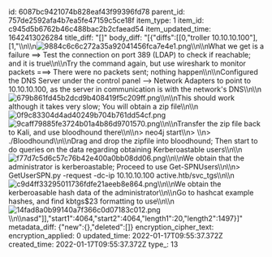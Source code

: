 id: 6087bc9421074b828eaf43f99396fd78
parent_id: 757de2592afa4b7ea5fe47159c5ce18f
item_type: 1
item_id: c945d5b6762b46c488bac2b2cfaead54
item_updated_time: 1642413026284
title_diff: "[]"
body_diff: "[{\"diffs\":[[0,\"troller 10.10.10.100\"],[1,\"\\\n\\\n![9884c6c6c272a35a92041456fca7e4e1.png](:/99a1ba36af3645a8a80c5c43aaa8f4d2)\\\n\\\nWhat we get is a failure ==> Test the connection on port 389 (LDAP) to check if reachable; and it is true\\\n\\\nTry the command again, but use wireshark to monitor packets ===> There were no packets sent; nothing happen\\\n\\\nConfigured the DNS Server under the control panel --> Network Adapters to point to 10.10.10.100, as the server in communication is with the network's DNS\\\n\\\n![679b861fd45b2dcd9b408419f5c209ff.png](:/a2e3edbb667945f4bf57845d13d18fed)\\\n\\\nThis should work although it takes very slow; You will obtain a zip file\\\n\\\n![0f9c83304d4ad40249b704b761dd54cf.png](:/8ad00a01eb4b4df0bd2ff9302922a17f)![9caff79885fe3724b01a4b86d9701570.png](:/66946d85f39b410aaad8a08a8b00376d)\\\n\\\nTransfer the zip file back to Kali, and use bloodhound there\\\n\\\n> neo4j start\\\n> \\\n> ./Bloodhound\\\n\\\nDrag and drop the zipfile into bloodhound; Then start to do queries on the data regarding obtaining Kerberoastable users\\\n\\\n![f77d7c5d6c57c76b42e400a0bb08dd06.png](:/955824c2734b4dd38fd08db00d338116)\\\n\\\nWe obtain that the administrator is kerberoastable; Proceed to use Get-SPNUsers\\\n\\\n> GetUserSPN.py -request -dc-ip 10.10.10.100 active.htb/svc_tgs\\\n\\\n![c9d4ff33295011736fdfe21aeeb8e864.png](:/28ae120da66e4403bbb2a4614d180a4a)\\\n\\\nWe obtain the kerberoasable hash data of the administrator\\\n\\\nGo to hashcat example hashes, and find kbtgs$23 formatting to use\\\n\\\n![14fad8a0b99140a7f366c0d07183c012.png](:/0e369e16317845c59699228f107c7828)\\\n\\\nasd\"]],\"start1\":4064,\"start2\":4064,\"length1\":20,\"length2\":1497}]"
metadata_diff: {"new":{},"deleted":[]}
encryption_cipher_text: 
encryption_applied: 0
updated_time: 2022-01-17T09:55:37.372Z
created_time: 2022-01-17T09:55:37.372Z
type_: 13